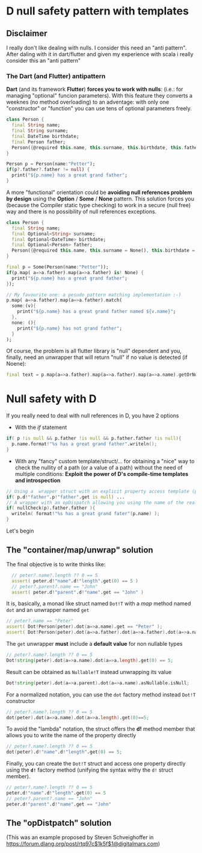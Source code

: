 # D null safety pattern with templates

## Disclaimer

I really don't like dealing with nulls.  I consider this need an "anti pattern".  After daling with it in dart/flutter and given my experience with scala i really consider this an "anti pattern"

### The Dart (and Flutter) antipattern

**Dart** (and its framework **Flutter**) **forces you to work with nulls**:   (i.e.: for managing "optional" funcion parameters).  With this feature they converts a weeknes (no method overloading) to an adventage: with only one "constructor" or "function" you can use tens of optional parameters freely.

```Dart
class Person {
  final String name;
  final String surname;
  final DateTime birthdate;
  final Person father;
  Person({@required this.name, this.surname, this.birthdate, this.father});
}

Person p = Person(name:"Petter");
if(p?.father?.father != null) {
  print("${p.name} has a great grand father";
}
```

A more "functional" orientation could be **avoiding null references problem by design** using the **Option** / **Some** / **None** pattern.
This solution forces you (because the Compiler static type checking) to work in a secure (null free) way and there is no possibility of null references exceptions.  

```Dart
class Person {
  final String name;
  final Optional<String> surname;
  final Optional<DateTime> birthdate;
  final Optional<Person> father;
  Person({@required this.name, this.surname = None(), this.birthdate = None(), this.father = None()});
}

final p = Some(Person(name:"Petter"));
if(p.map( a=>a.father).map(a=>a.father) is! None) {
  print("${p.name} has a great grand father";
});

// My favourite one: a pesudo pattern matching implementation :-)
p.map( a=>a.father).map(a=>a.father).match( 
  some:(v){  
    print("${p.name} has a great grand father named ${v.name}"; 
  }, 
  none: (){ 
    print("${p.name} has not grand father";
  }
);
```

Of course, the problem is all flutter library is "null" dependent and you, finally, need an unwrapper that will return "null" if no value is detected (if Noene):
```Dart
final text = p.map(a=>a.father).map(a=>a.father).map(a=>a.name).getOrNull();
```

# Null safety with D

If you really need to deal with null references in D, you have 2 options

* With the *if* statement

```D
if( p !is null && p.father !is null && p.father.father !is null){
  p.name.format!"%s has a great grand father".writeln();
}
```
* With any "fancy" custom template/struct/... for obtaining a "nice" way to check the nullity of a path (or a value of a path) without the need of multiple conditions:  **Exploit the power of D's compile-time templates and introspection**

```D
// Using a  wrapper struct with an explicit property access template (p!"father" is similar to map!"a.father") and an uwrapper method (get)
if( p.d!"father".p!"father".get is null) ...
// A wrapper with an opDispatch allowing you using the name of the real properties to check it's nullity:
if( nullCheck(p).father.father ){
  writeln( format!"%s has a great grand fater"(p.name) );
}
```

Let's begin

## The  "container/map/unwrap" solution

The final objective is to write thinks like:
```D
  // peter?.name?.length ?? 0 == 5
  assert( peter.d!"name".d!"length".get(0) == 5 )
  // peter?.parent?.name == "John"
  assert( peter.d!"parent".d!"name".get == "John" )
```
  
It is, basically, a monad like struct named ``Dot!T`` with a *map* method named ``dot`` and an unwrapper named ``get``

```D
// peter?.name == "Peter"
assert( Dot!Person(peter).dot(a=>a.name).get == "Peter" );
assert( Dot!Person(peter).dot(a=>a.father).dot(a=>a.father).dot(a=>a.name).get is null );
```

The ``get`` unwrapper **must** include a **default value** for non nullable types
  
```D
// peter?.name?.length ?? 0 == 5
Dot!string(peter).dot(a=>a.name).dot(a=>a.length).get(0) == 5;
```

Result can be obtained as ``Nullable!T`` instead unwrapping its value

```D
Dot!string(peter).dot(a=>a.parent).dot(a=>a.name).asNullable.isNull;
```

For a normalized notation, you can use the ``dot`` factory method instead ``Dot!T`` constructor

```D
// peter?.name?.length ?? 0 == 5
dot(peter).dot(a=>a.name).dot(a=>a.length).get(0)==5;
```

To avoid the "lambda" notation, the struct offers the **d!** method member that allows you to write the name of the property directly

```D
// peter?.name?.length ?? 0 == 5
dot(peter).d!"name".d!"length".get(0) == 5;
```

Finally, you can create the ``Dot!T`` struct and access one property directly using the **``d!``** factory method (unifying the syntax withy the ``d!`` struct member).

```D
// peter?.name?.length ?? 0 == 5
peter.d!"name".d!"length".get(0) == 5
// peter?.parent?.name == "John"
peter.d!"parent".d!"name".get == "John"
```

## The "opDistpatch" solution

(This was an example proposed by Steven Schveighoffer in https://forum.dlang.org/post/rtq97c$1k5f$1@digitalmars.com)
